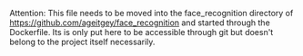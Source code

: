 Attention: 
This file needs to be moved into the face_recognition directory of https://github.com/ageitgey/face_recognition and started through the Dockerfile.
Its is only put here to be accessible through git but doesn't belong to the project itself necessarily.